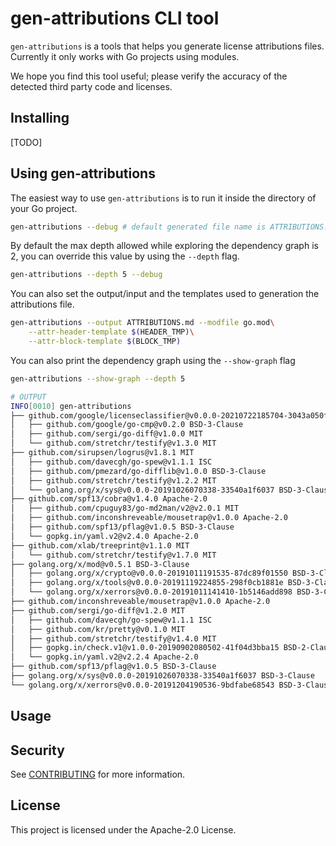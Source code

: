 # gen-attributions CLI tool

`gen-attributions` is a tools that helps you generate license attributions
files. Currently it only works with Go projects using modules.

We hope you find this tool useful; please verify the accuracy of the detected
third party code and licenses.

## Installing

[TODO]

## Using gen-attributions

The easiest way to use `gen-attributions` is to run it inside the directory 
of your Go project.

```bash
gen-attributions --debug # default generated file name is ATTRIBUTIONS.md
```

By default the max depth allowed while exploring the dependency graph is 2,
you can override this value by using the `--depth` flag.

```bash
gen-attributions --depth 5 --debug
```

You can also set the output/input and the templates used to generation the
attributions file.

```bash
gen-attributions --output ATTRIBUTIONS.md --modfile go.mod\
    --attr-header-template $(HEADER_TMP)\
    --attr-block-template $(BLOCK_TMP)
```

You can also print the dependency graph using the `--show-graph` flag

```bash
gen-attributions --show-graph --depth 5

# OUTPUT
INFO[0010] gen-attributions
├── github.com/google/licenseclassifier@v0.0.0-20210722185704-3043a050f148 Apache-2.0
│   ├── github.com/google/go-cmp@v0.2.0 BSD-3-Clause
│   ├── github.com/sergi/go-diff@v1.0.0 MIT
│   └── github.com/stretchr/testify@v1.3.0 MIT
├── github.com/sirupsen/logrus@v1.8.1 MIT
│   ├── github.com/davecgh/go-spew@v1.1.1 ISC
│   ├── github.com/pmezard/go-difflib@v1.0.0 BSD-3-Clause
│   ├── github.com/stretchr/testify@v1.2.2 MIT
│   └── golang.org/x/sys@v0.0.0-20191026070338-33540a1f6037 BSD-3-Clause
├── github.com/spf13/cobra@v1.4.0 Apache-2.0
│   ├── github.com/cpuguy83/go-md2man/v2@v2.0.1 MIT
│   ├── github.com/inconshreveable/mousetrap@v1.0.0 Apache-2.0
│   ├── github.com/spf13/pflag@v1.0.5 BSD-3-Clause
│   └── gopkg.in/yaml.v2@v2.4.0 Apache-2.0
├── github.com/xlab/treeprint@v1.1.0 MIT
│   └── github.com/stretchr/testify@v1.7.0 MIT
├── golang.org/x/mod@v0.5.1 BSD-3-Clause
│   ├── golang.org/x/crypto@v0.0.0-20191011191535-87dc89f01550 BSD-3-Clause
│   ├── golang.org/x/tools@v0.0.0-20191119224855-298f0cb1881e BSD-3-Clause
│   └── golang.org/x/xerrors@v0.0.0-20191011141410-1b5146add898 BSD-3-Clause
├── github.com/inconshreveable/mousetrap@v1.0.0 Apache-2.0
├── github.com/sergi/go-diff@v1.2.0 MIT
│   ├── github.com/davecgh/go-spew@v1.1.1 ISC
│   ├── github.com/kr/pretty@v0.1.0 MIT
│   ├── github.com/stretchr/testify@v1.4.0 MIT
│   ├── gopkg.in/check.v1@v1.0.0-20190902080502-41f04d3bba15 BSD-2-Clause
│   └── gopkg.in/yaml.v2@v2.2.4 Apache-2.0
├── github.com/spf13/pflag@v1.0.5 BSD-3-Clause
├── golang.org/x/sys@v0.0.0-20191026070338-33540a1f6037 BSD-3-Clause
└── golang.org/x/xerrors@v0.0.0-20191204190536-9bdfabe68543 BSD-3-Clause
```

## Usage
## Security

See [CONTRIBUTING](CONTRIBUTING.md#security-issue-notifications) for more information.

## License

This project is licensed under the Apache-2.0 License.

